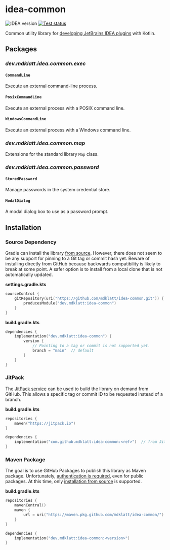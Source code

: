 # idea-common

 ![IDEA version][5]
 [![Test status][1]][2]

Common utility library for [developing JetBrains IDEA plugins][3] with Kotlin.

## Packages

### *dev.mdklatt.idea.common.exec*

#### `CommandLine`

Execute an external command-line process.

#### `PosixCommandLine`

Execute an external process with a POSIX command line.

#### `WindowsCommandLine`

Execute an external process with a Windows command line.

### *dev.mdklatt.idea.common.map*

Extensions for the standard library `Map` class.

### *dev.mdklatt.idea.common.password*

#### `StoredPassword`

Manage passwords in the system credential store.

#### `ModalDialog`

A modal dialog box to use as a password prompt.


## Installation

### Source Dependency

Gradle can install the library [from source][4]. However, there does not seem
to be any support for pinning to a Git tag or commit hash yet. Beware of 
installing directly from GitHub because backwards compatibility is likely to
break at some point. A safer option is to install from a local clone that is
not automatically updated.

**settings.gradle.kts**
``` kotlin
sourceControl {
    gitRepository(uri("https://github.com/mdklatt/idea-common.git")) {
        producesModule("dev.mdklatt:idea-common")
    }
}
```

**build.gradle.kts**
``` kotlin
dependencies {
    implementation("dev.mdklatt:idea-common") {
        version {
            // Pointing to a tag or commit is not supported yet.
            branch = "main"  // default
        }
    }
}
```

### JitPack

The [JitPack service][7] can be used to build the library on demand from 
GitHub. This allows a specific tag or commit ID to be requested instead of a
branch.

**build.gradle.kts**
``` kotlin
repositories {
    maven("https://jitpack.io")
}

dependencies {
    implementation("com.github.mdklatt:idea-common:<ref>")  // from JitPack
}
```


### Maven Package

The goal is to use GitHub Packages to publish this library as Maven package.
Unfortunately, [authentication is required][6], even for public packages. At
this time, only [installation from source](#source-dependency) is supported.

**build.gradle.kts**
``` kotlin
repositories { 
    mavenCentral()
    maven { 
        url = uri("https://maven.pkg.github.com/mdklatt/idea-common/")
    }
}

dependencies {
    implementation("dev.mdklatt:idea-common:<version>") 
}
```


[1]: https://github.com/mdklatt/idea-common/actions/workflows/test.yml/badge.svg
[2]: https://github.com/mdklatt/idea-common/actions/workflows/test.yml
[3]: https://plugins.jetbrains.com/docs/intellij/welcome.html
[4]: https://blog.gradle.org/introducing-source-dependencies
[5]: https://img.shields.io/static/v1?label=IDEA&message=2022.1%2B&color=informational
[6]: https://blog.gradle.org/introducing-source-dependencies
[7]: https://jitpack.io/docs/#building-with-jitpack
